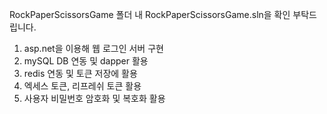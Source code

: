 RockPaperScissorsGame 폴더 내 RockPaperScissorsGame.sln을 확인 부탁드립니다.

1. asp.net을 이용해 웹 로그인 서버 구현
2. mySQL DB 연동 및 dapper 활용
3. redis 연동 및 토큰 저장에 활용
4. 엑세스 토큰, 리프레쉬 토큰 활용
5. 사용자 비밀번호 암호화 및 복호화 활용
